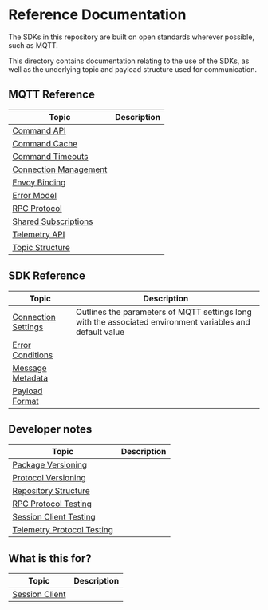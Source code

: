 # Reference Documentation

The SDKs in this repository are built on open standards wherever possible, such as MQTT.

This directory contains documentation relating to the use of the SDKs, as well as the underlying topic and payload structure used for communication.

## MQTT Reference

| Topic | Description |
|-|-|
| [Command API](command-api.md) | |
| [Command Cache](command-cache.md) | |
| [Command Timeouts](command-timeouts.md) | |
| [Connection Management](connection-management.md) | |
| [Envoy Binding](envoy-binding.md) | |
| [Error Model](error-model.md) | |
| [RPC Protocol](rpc-protocol.md) | |
| [Shared Subscriptions](share-subscriptions.md) | |
| [Telemetry API](telemetry-api.md) | |
| [Topic Structure](topic-structure.md) | |

## SDK Reference

| Topic | Description |
|-|-|
| [Connection Settings](connection-settings.md) | Outlines the parameters of MQTT settings long with the associated environment variables and default value |
| [Error Conditions](error-conditions.md) | |
| [Message Metadata](message-metadata.md) | |
| [Payload Format](payload-format.md) | |

## Developer notes

| Topic | Description |
|-|-|
| [Package Versioning](package-versioning.md) | |
| [Protocol Versioning](protocol-versioning.md) | |
| [Repository Structure](repository-structure.md) | |
| [RPC Protocol Testing](rpc-protocol-testing.md) | |
| [Session Client Testing](session-client-testing.md) | |
| [Telemetry Protocol Testing](telemetry-protocol-testing.md) | |

## What is this for?

| Topic | Description |
|-|-|
| [Session Client](session-client.md) | |
